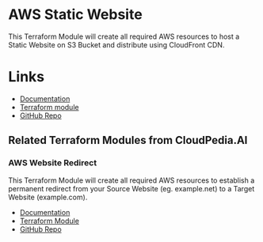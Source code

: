 # AWS Static Website
This Terraform Module will create all required AWS resources to host a Static Website on S3 Bucket and distribute using CloudFront CDN.  

# Links

- [Documentation](https://cloudpedia.ai/terraform-module/aws-static-website/)
- [Terraform module](https://registry.terraform.io/modules/cloudpediaai/static-website/aws/latest)
- [GitHub Repo](https://github.com/CloudPediaAI/terraform-aws-static-website)


## Related Terraform Modules from CloudPedia.AI

### AWS Website Redirect
This Terraform Module will create all required AWS resources to establish a permanent redirect from your Source Website (eg. example.net) to a Target Website (example.com).  

- [Documentation](https://cloudpedia.ai/terraform-module/aws-website-redirect/)
- [Terraform Module](https://registry.terraform.io/modules/cloudpediaai/website-redirect/aws/latest)
- [GitHub Repo](https://github.com/CloudPediaAI/terraform-aws-website-redirect)
